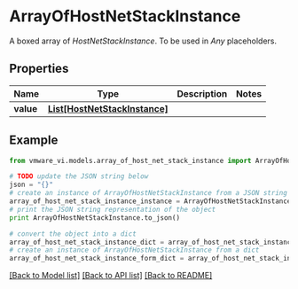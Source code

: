 # ArrayOfHostNetStackInstance

A boxed array of *HostNetStackInstance*. To be used in *Any* placeholders. 

## Properties
Name | Type | Description | Notes
------------ | ------------- | ------------- | -------------
**value** | [**List[HostNetStackInstance]**](HostNetStackInstance.md) |  | 

## Example

```python
from vmware_vi.models.array_of_host_net_stack_instance import ArrayOfHostNetStackInstance

# TODO update the JSON string below
json = "{}"
# create an instance of ArrayOfHostNetStackInstance from a JSON string
array_of_host_net_stack_instance_instance = ArrayOfHostNetStackInstance.from_json(json)
# print the JSON string representation of the object
print ArrayOfHostNetStackInstance.to_json()

# convert the object into a dict
array_of_host_net_stack_instance_dict = array_of_host_net_stack_instance_instance.to_dict()
# create an instance of ArrayOfHostNetStackInstance from a dict
array_of_host_net_stack_instance_form_dict = array_of_host_net_stack_instance.from_dict(array_of_host_net_stack_instance_dict)
```
[[Back to Model list]](../README.md#documentation-for-models) [[Back to API list]](../README.md#documentation-for-api-endpoints) [[Back to README]](../README.md)


